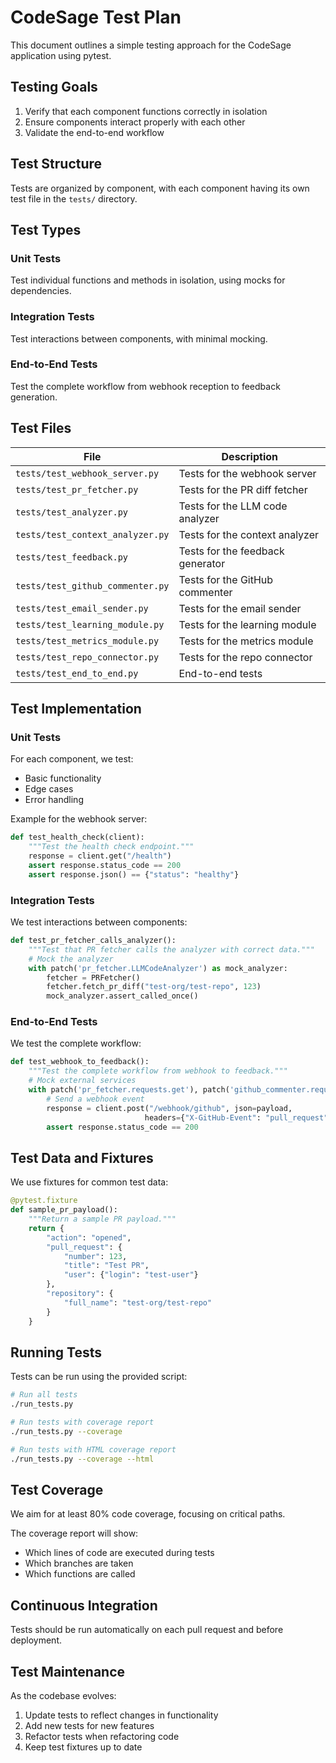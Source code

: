 # CodeSage Test Plan

This document outlines a simple testing approach for the CodeSage application using pytest.

## Testing Goals

1. Verify that each component functions correctly in isolation
2. Ensure components interact properly with each other
3. Validate the end-to-end workflow

## Test Structure

Tests are organized by component, with each component having its own test file in the `tests/` directory.

## Test Types

### Unit Tests

Test individual functions and methods in isolation, using mocks for dependencies.

### Integration Tests

Test interactions between components, with minimal mocking.

### End-to-End Tests

Test the complete workflow from webhook reception to feedback generation.

## Test Files

| File | Description |
|------|-------------|
| `tests/test_webhook_server.py` | Tests for the webhook server |
| `tests/test_pr_fetcher.py` | Tests for the PR diff fetcher |
| `tests/test_analyzer.py` | Tests for the LLM code analyzer |
| `tests/test_context_analyzer.py` | Tests for the context analyzer |
| `tests/test_feedback.py` | Tests for the feedback generator |
| `tests/test_github_commenter.py` | Tests for the GitHub commenter |
| `tests/test_email_sender.py` | Tests for the email sender |
| `tests/test_learning_module.py` | Tests for the learning module |
| `tests/test_metrics_module.py` | Tests for the metrics module |
| `tests/test_repo_connector.py` | Tests for the repo connector |
| `tests/test_end_to_end.py` | End-to-end tests |

## Test Implementation

### Unit Tests

For each component, we test:
- Basic functionality
- Edge cases
- Error handling

Example for the webhook server:
```python
def test_health_check(client):
    """Test the health check endpoint."""
    response = client.get("/health")
    assert response.status_code == 200
    assert response.json() == {"status": "healthy"}
```

### Integration Tests

We test interactions between components:
```python
def test_pr_fetcher_calls_analyzer():
    """Test that PR fetcher calls the analyzer with correct data."""
    # Mock the analyzer
    with patch('pr_fetcher.LLMCodeAnalyzer') as mock_analyzer:
        fetcher = PRFetcher()
        fetcher.fetch_pr_diff("test-org/test-repo", 123)
        mock_analyzer.assert_called_once()
```

### End-to-End Tests

We test the complete workflow:
```python
def test_webhook_to_feedback():
    """Test the complete workflow from webhook to feedback."""
    # Mock external services
    with patch('pr_fetcher.requests.get'), patch('github_commenter.requests.post'):
        # Send a webhook event
        response = client.post("/webhook/github", json=payload,
                              headers={"X-GitHub-Event": "pull_request"})
        assert response.status_code == 200
```

## Test Data and Fixtures

We use fixtures for common test data:
```python
@pytest.fixture
def sample_pr_payload():
    """Return a sample PR payload."""
    return {
        "action": "opened",
        "pull_request": {
            "number": 123,
            "title": "Test PR",
            "user": {"login": "test-user"}
        },
        "repository": {
            "full_name": "test-org/test-repo"
        }
    }
```

## Running Tests

Tests can be run using the provided script:

```bash
# Run all tests
./run_tests.py

# Run tests with coverage report
./run_tests.py --coverage

# Run tests with HTML coverage report
./run_tests.py --coverage --html
```

## Test Coverage

We aim for at least 80% code coverage, focusing on critical paths.

The coverage report will show:
- Which lines of code are executed during tests
- Which branches are taken
- Which functions are called

## Continuous Integration

Tests should be run automatically on each pull request and before deployment.

## Test Maintenance

As the codebase evolves:
1. Update tests to reflect changes in functionality
2. Add new tests for new features
3. Refactor tests when refactoring code
4. Keep test fixtures up to date
